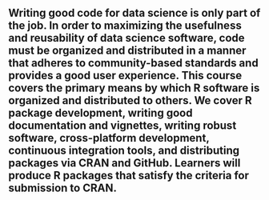 ## Writing good code for data science is only part of the job. In order to maximizing the usefulness and reusability of data science software, code must be organized and distributed in a manner that adheres to community-based standards and provides a good user experience. This course covers the primary means by which R software is organized and distributed to others. We cover R package development, writing good documentation and vignettes, writing robust software, cross-platform development, continuous integration tools, and distributing packages via CRAN and GitHub. Learners will produce R packages that satisfy the criteria for submission to CRAN.

